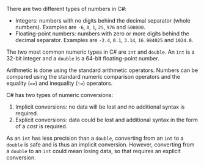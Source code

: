 There are two different types of numbers in C#:

- Integers: numbers with no digits behind the decimal separator (whole numbers). Examples are `-6`, `0`, `1`, `25`, `976` and `500000`.
- Floating-point numbers: numbers with zero or more digits behind the decimal separator. Examples are `-2.4`, `0.1`, `3.14`, `16.984025` and `1024.0`.

The two most common numeric types in C# are `int` and `double`. An `int` is a 32-bit integer and a `double` is a 64-bit floating-point number.

Arithmetic is done using the standard arithmetic operators. Numbers can be compared using the standard numeric comparison operators and the equality (`==`) and inequality (`!=`) operators.

C# has two types of numeric conversions:

1. Implicit conversions: no data will be lost and no additional syntax is required.
2. Explicit conversions: data could be lost and additional syntax in the form of a _cast_ is required.

As an `int` has less precision than a `double`, converting from an `int` to a `double` is safe and is thus an implicit conversion. However, converting from a `double` to an `int` could mean losing data, so that requires an explicit conversion.